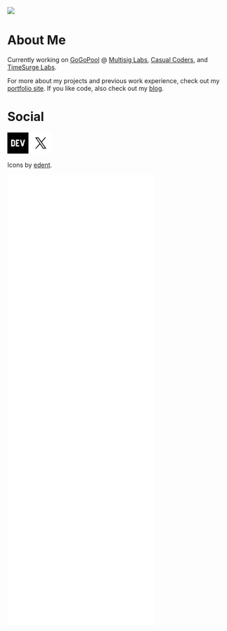 ![](https://komarev.com/ghpvc/?username=your-github-username)

# About Me

Currently working on [GoGoPool](https://www.gogopool.com/) @ [Multisig Labs](https://github.com/multisig-labs/), [Casual Coders](https://github.com/CasualCodersProjects), and [TimeSurge Labs](https://github.com/TimeSurgeLabs).

For more about my projects and previous work experience, check out my [portfolio site](https://www.chand1012.dev/). If you like code, also check out my [blog](https://dev.to/chand1012).

# Social

[<img height=48 width=48 src="https://raw.githubusercontent.com/edent/SuperTinyIcons/refs/heads/master/images/svg/dev_to.svg"/>](https://dev.to/chand1012)
[<img height=48 width=48 src="https://raw.githubusercontent.com/edent/SuperTinyIcons/refs/heads/master/images/svg/x.svg"/>](https://x.com/Chand1012Dev)

Icons by [edent](https://github.com/edent/SuperTinyIcons).

[![chand1012's github stats](https://github.com/chand1012/chand1012/raw/master/github-metrics.svg)](https://github.com/lowlighter/metrics)
